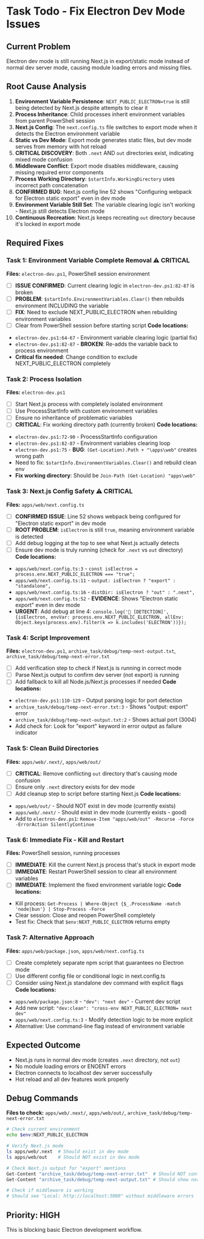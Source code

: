 # Task Todo - Fix Electron Dev Mode Issues

## Current Problem
Electron dev mode is still running Next.js in export/static mode instead of normal dev server mode, causing module loading errors and missing files.

## Root Cause Analysis
1. **Environment Variable Persistence**: `NEXT_PUBLIC_ELECTRON=true` is still being detected by Next.js despite attempts to clear it
2. **Process Inheritance**: Child processes inherit environment variables from parent PowerShell session
3. **Next.js Config**: The `next.config.ts` file switches to export mode when it detects the Electron environment variable
4. **Static vs Dev Mode**: Export mode generates static files, but dev mode serves from memory with hot reload
5. **CRITICAL DISCOVERY**: Both `.next` AND `out` directories exist, indicating mixed mode confusion
6. **Middleware Conflict**: Export mode disables middleware, causing missing required error components
7. **Process Working Directory**: `$startInfo.WorkingDirectory` uses incorrect path concatenation
8. **CONFIRMED BUG**: Next.js config line 52 shows "Configuring webpack for Electron static export" even in dev mode
9. **Environment Variable Still Set**: The variable clearing logic isn't working - Next.js still detects Electron mode
10. **Continuous Recreation**: Next.js keeps recreating `out` directory because it's locked in export mode

## Required Fixes

### Task 1: Environment Variable Complete Removal ⚠️ CRITICAL
**Files:** `electron-dev.ps1`, PowerShell session environment
- [ ] **ISSUE CONFIRMED**: Current clearing logic in `electron-dev.ps1:82-87` is broken
- [ ] **PROBLEM**: `$startInfo.EnvironmentVariables.Clear()` then rebuilds environment INCLUDING the variable
- [ ] **FIX**: Need to exclude NEXT_PUBLIC_ELECTRON when rebuilding environment variables
- [ ] Clear from PowerShell session before starting script
**Code locations:**
- `electron-dev.ps1:64-67` - Environment variable clearing logic (partial fix)
- `electron-dev.ps1:82-87` - **BROKEN**: Re-adds the variable back to process environment
- **Critical fix needed**: Change condition to exclude NEXT_PUBLIC_ELECTRON completely

### Task 2: Process Isolation
**Files:** `electron-dev.ps1`
- [ ] Start Next.js process with completely isolated environment
- [ ] Use ProcessStartInfo with custom environment variables
- [ ] Ensure no inheritance of problematic variables
- [ ] **CRITICAL**: Fix working directory path (currently broken)
**Code locations:**
- `electron-dev.ps1:72-90` - ProcessStartInfo configuration
- `electron-dev.ps1:82-87` - Environment variables clearing loop
- `electron-dev.ps1:75` - **BUG**: `(Get-Location).Path + "\apps\web"` creates wrong path
- Need to fix: `$startInfo.EnvironmentVariables.Clear()` and rebuild clean env
- **Fix working directory**: Should be `Join-Path (Get-Location) "apps\web"`

### Task 3: Next.js Config Safety ⚠️ CRITICAL
**Files:** `apps/web/next.config.ts`
- [ ] **CONFIRMED ISSUE**: Line 52 shows webpack being configured for "Electron static export" in dev mode
- [ ] **ROOT PROBLEM**: `isElectron` is still `true`, meaning environment variable is detected
- [ ] Add debug logging at the top to see what Next.js actually detects
- [ ] Ensure dev mode is truly running (check for `.next` vs `out` directory)
**Code locations:**
- `apps/web/next.config.ts:3` - `const isElectron = process.env.NEXT_PUBLIC_ELECTRON === "true";`
- `apps/web/next.config.ts:11` - `output: isElectron ? "export" : "standalone",`
- `apps/web/next.config.ts:16` - `distDir: isElectron ? "out" : ".next",`
- `apps/web/next.config.ts:52` - **EVIDENCE**: Shows "Electron static export" even in dev mode
- **URGENT**: Add debug at line 4: `console.log('🔧 [DETECTION]', {isElectron, envVar: process.env.NEXT_PUBLIC_ELECTRON, allEnv: Object.keys(process.env).filter(k => k.includes('ELECTRON'))});`

### Task 4: Script Improvement
**Files:** `electron-dev.ps1`, `archive_task/debug/temp-next-output.txt`, `archive_task/debug/temp-next-error.txt`
- [ ] Add verification step to check if Next.js is running in correct mode
- [ ] Parse Next.js output to confirm dev server (not export) is running
- [ ] Add fallback to kill all Node.js/Next.js processes if needed
**Code locations:**
- `electron-dev.ps1:110-129` - Output parsing logic for port detection
- `archive_task/debug/temp-next-error.txt:3` - Shows "output: export" error
- `archive_task/debug/temp-next-output.txt:2` - Shows actual port (3004)
- Add check for: Look for "export" keyword in error output as failure indicator

### Task 5: Clean Build Directories
**Files:** `apps/web/.next/`, `apps/web/out/`
- [ ] **CRITICAL**: Remove conflicting `out` directory that's causing mode confusion
- [ ] Ensure only `.next` directory exists for dev mode
- [ ] Add cleanup step to script before starting Next.js
**Code locations:**
- `apps/web/out/` - Should NOT exist in dev mode (currently exists)
- `apps/web/.next/` - Should exist in dev mode (currently exists - good)
- Add to `electron-dev.ps1`: `Remove-Item "apps/web/out" -Recurse -Force -ErrorAction SilentlyContinue`

### Task 6: Immediate Fix - Kill and Restart
**Files:** PowerShell session, running processes
- [ ] **IMMEDIATE**: Kill the current Next.js process that's stuck in export mode
- [ ] **IMMEDIATE**: Restart PowerShell session to clear all environment variables
- [ ] **IMMEDIATE**: Implement the fixed environment variable logic
**Code locations:**
- Kill process: `Get-Process | Where-Object {$_.ProcessName -match 'node|bun'} | Stop-Process -Force`
- Clear session: Close and reopen PowerShell completely
- Test fix: Check that `$env:NEXT_PUBLIC_ELECTRON` returns empty

### Task 7: Alternative Approach  
**Files:** `apps/web/package.json`, `apps/web/next.config.ts`
- [ ] Create completely separate npm script that guarantees no Electron mode
- [ ] Use different config file or conditional logic in next.config.ts
- [ ] Consider using Next.js standalone dev command with explicit flags
**Code locations:**
- `apps/web/package.json:8` - `"dev": "next dev"` - Current dev script
- Add new script: `"dev:clean": "cross-env NEXT_PUBLIC_ELECTRON= next dev"`
- `apps/web/next.config.ts:3` - Modify detection logic to be more explicit
- Alternative: Use command-line flag instead of environment variable

## Expected Outcome
- Next.js runs in normal dev mode (creates `.next` directory, not `out`)
- No module loading errors or ENOENT errors
- Electron connects to localhost dev server successfully
- Hot reload and all dev features work properly

## Debug Commands
**Files to check:** `apps/web/.next/`, `apps/web/out/`, `archive_task/debug/temp-next-error.txt`
```bash
# Check current environment
echo $env:NEXT_PUBLIC_ELECTRON

# Verify Next.js mode
ls apps/web/.next  # Should exist in dev mode
ls apps/web/out    # Should NOT exist in dev mode

# Check Next.js output for "export" mentions
Get-Content "archive_task/debug/temp-next-error.txt"  # Should NOT contain "output: export"
Get-Content "archive_task/debug/temp-next-output.txt" # Should show normal dev server output

# Check if middleware is working
# Should see "Local: http://localhost:3000" without middleware errors
```

## Priority: HIGH
This is blocking basic Electron development workflow.